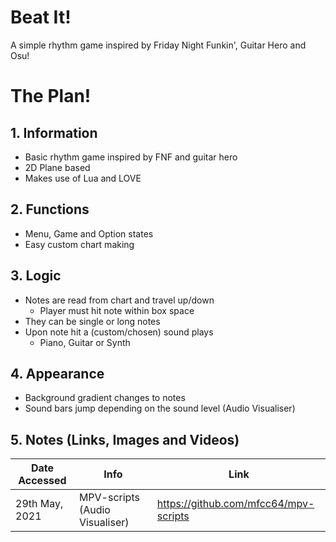 # Beat It!
A simple rhythm game inspired by Friday Night Funkin', Guitar Hero and Osu!


# The Plan!

## 1. Information
* Basic rhythm game inspired by FNF and guitar hero
* 2D Plane based
* Makes use of Lua and LOVE
## 2. Functions
* Menu, Game and Option states
* Easy custom chart making
## 3. Logic
* Notes are read from chart and travel up/down
  * Player must hit note within box space
* They can be single or long notes
* Upon note hit a (custom/chosen) sound plays
  * Piano, Guitar or Synth
## 4. Appearance
* Background gradient changes to notes
* Sound bars jump depending on the sound level (Audio Visualiser)


## 5. Notes (Links, Images and Videos)
|Date Accessed |Info  | Link|
--- | --- | ---
|29th May, 2021|MPV-scripts (Audio Visualiser)|https://github.com/mfcc64/mpv-scripts|
